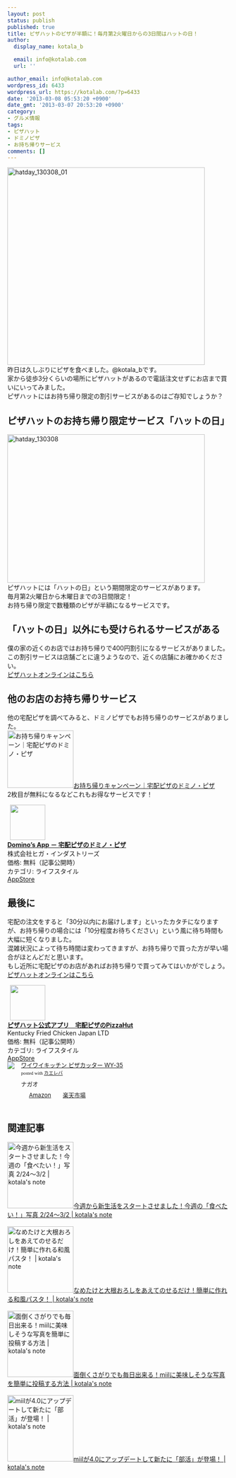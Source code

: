 ```yaml
---
layout: post
status: publish
published: true
title: ピザハットのピザが半額に！毎月第2火曜日からの3日間はハットの日！
author:
  display_name: kotala_b

  email: info@kotalab.com
  url: ''

author_email: info@kotalab.com
wordpress_id: 6433
wordpress_url: https://kotalab.com/?p=6433
date: '2013-03-08 05:53:20 +0900'
date_gmt: '2013-03-07 20:53:20 +0900'
category:
- グルメ情報
tags:
- ピザハット
- ドミノピザ
- お持ち帰りサービス
comments: []
---
```

<p><img src="https://kotalab.com/wp-content/uploads/hatday_130308_01-448x447.jpg" alt="hatday_130308_01" width="448" height="447" class="alignnone size-large wp-image-6434" /><br />
昨日は久しぶりにピザを食べました。@kotala_bです。<br />
家から徒歩3分くらいの場所にピザハットがあるので電話注文せずにお店まで買いにいってみました。<br />
ピザハットにはお持ち帰り限定の割引サービスがあるのはご存知でしょうか？<br />
<!--more--></p>
<h2>ピザハットのお持ち帰り限定サービス「ハットの日」</h2>
<p><img src="https://kotalab.com/wp-content/uploads/hatday_130308-448x336.jpg" alt="hatday_130308" width="448" height="336" class="alignnone size-large wp-image-6435" /><br />
ピザハットには「ハットの日」という期間限定のサービスがあります。<br />
毎月第2火曜日から木曜日までの3日間限定！<br />
お持ち帰り限定で数種類のピザが半額になるサービスです。</p>
<h2>「ハットの日」以外にも受けられるサービスがある</h2>
<p>僕の家の近くのお店ではお持ち帰りで400円割引になるサービスがありました。<br />
この割引サービスは店舗ごとに違うようなので、近くの店舗にお確かめください。<br />
<a href="https://click.linksynergy.com/fs-bin/click?id=d2yYUp776R4&offerid=286596.4&type=3&subid=0" target="_blank">ピザハットオンラインはこちら</a></p>
<h2>他のお店のお持ち帰りサービス</h2>
<p>他の宅配ピザを調べてみると、ドミノピザでもお持ち帰りのサービスがありました。<br />
<a href="http://www.dominos.jp/takeout/" target="_blank"><img  class="alignleft" src="https://capture.heartrails.com/150x130?http://www.dominos.jp/takeout/" alt="お持ち帰りキャンペーン｜宅配ピザのドミノ・ピザ" width="150" height="130" /></a><a href="http://www.dominos.jp/takeout/" target="_blank">お持ち帰りキャンペーン｜宅配ピザのドミノ・ピザ</a><a href="https://b.hatena.ne.jp/entry/http://www.dominos.jp/takeout/" target="_blank"><img border="0" src="https://b.hatena.ne.jp/entry/image/http://www.dominos.jp/takeout/" alt="" /></a><br style="clear:both;" />2枚目が無料になるなどこれもお得なサービスです！</p>
<div class="applink">
<div class="applinkimg"><a href="https://itunes.apple.com/jp/app/dominos-app-zhai-peipizanodomino/id355312182?mt=8&uo=4&at=10l4yU" rel="nofollow" target="_blank"><img hspace="6" src="http://a1710.phobos.apple.com/us/r30/Purple/v4/c8/95/c0/c895c028-8670-5bee-69b7-7b4c7c271a98/Icon.png" width="80" /></a></div>
<div class="applinktext">
<div class="applinktitle"><strong><a href="https://itunes.apple.com/jp/app/dominos-app-zhai-peipizanodomino/id355312182?mt=8&uo=4&at=10l4yU" rel="nofollow" target="_blank">Domino&rsquo;s  App － 宅配ピザのドミノ・ピザ</a></strong></div>
<div class="applinkinfo">株式会社ヒガ・インダストリーズ</div>
<div class="applinkinfo">価格: 無料（記事公開時）</div>
<div class="applinkinfo">カテゴリ: ライフスタイル</div>
</div>
<div class="clear"></div>
<div class="appstorelink"><a href="https://itunes.apple.com/jp/app/dominos-app-zhai-peipizanodomino/id355312182?mt=8&uo=4&at=10l4yU" rel="nofollow" target="_blank">AppStore</a></div>
</div>
<h2>最後に</h2>
<p>宅配の注文をすると「30分以内にお届けします」といったカタチになりますが、お持ち帰りの場合には「10分程度お待ちください」という風に待ち時間も大幅に短くなりました。<br />
混雑状況によって待ち時間は変わってきますが、お持ち帰りで買った方が早い場合がほとんどだと思います。<br />
もし近所に宅配ピザのお店があればお持ち帰りで買ってみてはいかがでしょう。<br />
<a href="https://click.linksynergy.com/fs-bin/click?id=d2yYUp776R4&offerid=286596.4&type=3&subid=0" target="_blank">ピザハットオンラインはこちら</a></p>
<div class="applink">
<div class="applinkimg"><a href="https://itunes.apple.com/jp/app/pizahatto-gong-shiapuri-zhai/id612621774?mt=8&uo=4&at=10l4yU" rel="nofollow" target="_blank"><img hspace="6" src="http://a978.phobos.apple.com/us/r1000/046/Purple4/v4/d9/56/39/d9563981-8cdd-1262-a673-617fe4c4fcfd/Icon.png" width="80" /></a></div>
<div class="applinktext">
<div class="applinktitle"><strong><a href="https://itunes.apple.com/jp/app/pizahatto-gong-shiapuri-zhai/id612621774?mt=8&uo=4&at=10l4yU" rel="nofollow" target="_blank">ピザハット公式アプリ　宅配ピザのPizzaHut</a></strong></div>
<div class="applinkinfo">Kentucky Fried Chicken Japan LTD</div>
<div class="applinkinfo">価格: 無料（記事公開時）</div>
<div class="applinkinfo">カテゴリ: ライフスタイル</div>
</div>
<div class="clear"></div>
<div class="appstorelink"><a href="https://itunes.apple.com/jp/app/pizahatto-gong-shiapuri-zhai/id612621774?mt=8&uo=4&at=10l4yU" rel="nofollow" target="_blank">AppStore</a></div>
</div>
<div class="kaerebalink-box" style="text-align:left;padding-bottom:20px;font-size:small;/zoom: 1;overflow: hidden;">
<div class="kaerebalink-image" style="float:left;margin:0 15px 10px 0;"><a href="https://www.amazon.co.jp/exec/obidos/ASIN/B0039MJ296/same-22/ref=nosim/" rel="nofollow" target="_blank"><img src="https://images-fe.ssl-images-amazon.com/images/I/31L7HOu-ClL._SL160_.jpg" style="border: none;" /></a></div>
<div class="kaerebalink-info" style="line-height:120%;/zoom: 1;overflow: hidden;">
<div class="kaerebalink-name" style="margin-bottom:10px;line-height:120%"><a href="https://www.amazon.co.jp/exec/obidos/ASIN/B0039MJ296/same-22/ref=nosim/" rel="nofollow" target="_blank">ワイワイキッチン ピザカッター WY-35</a>
<div class="kaerebalink-powered-date" style="font-size:8pt;margin-top:5px;font-family:verdana;line-height:120%">posted with <a href="https://kaereba.com" target="_blank">カエレバ</a></div>
</div>
<div class="kaerebalink-detail" style="margin-bottom:5px;"> ナガオ     </div>
<div class="kaerebalink-link1" style="margin-top:10px;">
<div class="shoplinkamazon" style="display:inline;margin-right:5px;background: url('https://img.yomereba.com/tam_k_01.gif') 0 0 no-repeat;padding: 2px 0 2px 18px;white-space: nowrap;"><a href="https://www.amazon.co.jp/gp/search?keywords=WY-35&__mk_ja_JP=%83J%83%5E%83J%83i&tag=same-22" rel="nofollow" target="_blank" title="アマゾン" >Amazon</a></div>
<div class="shoplinkrakuten" style="display:inline;margin-right:5px;background: url('https://img.yomereba.com/tam_k_01.gif') 0 -50px no-repeat;padding: 2px 0 2px 18px;white-space: nowrap;"><a href="https://hb.afl.rakuten.co.jp/hgc/0fa7afc8.bbfc196a.0fa7afc9.d56c38f1/?pc=http%3A%2F%2Fsearch.rakuten.co.jp%2Fsearch%2Fmall%2FWY-35%2F-%2Ff.1-p.1-s.1-sf.0-st.A-v.2%3Fx%3D0%26scid%3Daf_ich_link_urltxt%26m%3Dhttp%3A%2F%2Fm.rakuten.co.jp%2F" rel="nofollow" target="_blank" title="楽天市場" >楽天市場</a></div>
</div>
</div>
<div class="booklink-footer" style="clear: left"></div>
</div>
<h2 class="rele">関連記事</h2>
<p><a href="https://kotalab.com/tabetai-130224" target="_blank"><img  class="alignleft" src="https://kotalab.com/wp-content/uploads/miil_130303-448x447.png" alt="今週から新生活をスタートさせました！今週の「食べたい！」写真 2/24〜3/2 | kotala's note" width="150" /></a><a href="https://kotalab.com/tabetai-130224" target="_blank">今週から新生活をスタートさせました！今週の「食べたい！」写真 2/24〜3/2 | kotala's note</a><br style="clear:both;" /><br />
<a href="https://kotalab.com/pasta-nametake-oroshi" target="_blank"><img  class="alignleft" src="https://kotalab.com/wp-content/uploads/pasta_120629_03.jpg" alt="なめたけと大根おろしをあえてのせるだけ！簡単に作れる和風パスタ！ | kotala's note" width="150" /></a><a href="https://kotalab.com/pasta-nametake-oroshi" target="_blank">なめたけと大根おろしをあえてのせるだけ！簡単に作れる和風パスタ！ | kotala's note</a><br style="clear:both;" /><br />
<a href="https://kotalab.com/how-to-miil" target="_blank"><img  class="alignleft" src="https://kotalab.com/wp-content/uploads/miil_20121116-448x350.png" alt="面倒くさがりでも毎日出来る！miilに美味しそうな写真を簡単に投稿する方法 | kotala's note" width="150" /></a><a href="https://kotalab.com/how-to-miil" target="_blank">面倒くさがりでも毎日出来る！miilに美味しそうな写真を簡単に投稿する方法 | kotala's note</a><br style="clear:both;" /><br />
<a href="https://kotalab.com/miil-ver4" target="_blank"><img  class="alignleft" src="https://kotalab.com/wp-content/uploads/miil_130222-448x448.jpg" alt="miilが4.0にアップデートして新たに「部活」が登場！ | kotala's note" width="150" /></a><a href="https://kotalab.com/miil-ver4" target="_blank">miilが4.0にアップデートして新たに「部活」が登場！ | kotala's note</a><br style="clear:both;" /></p>
